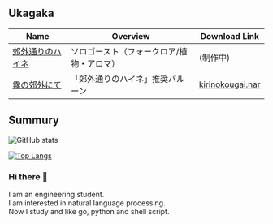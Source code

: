 ## Ukagaka
|Name|Overview|Download Link|
|---------------------------------------------------------|--------|--------|
|[郊外通りのハイネ](https://github.com/apxxxxxxe/Haine)   |ソロゴースト（フォークロア/植物・アロマ）|(制作中)|
|[霧の郊外にて](https://github.com/apxxxxxxe/kirinokougai)|「郊外通りのハイネ」推奨バルーン|[kirinokougai.nar](https://github.com/apxxxxxxe/kirinokougai/releases/latest/download/kirinokougai.nar)|

## Summury

![GitHub stats](https://github-readme-stats.vercel.app/api?username=apxxxxxxe&count_private=true&show_icons=true)

[![Top Langs](https://github-readme-stats.vercel.app/api/top-langs/?username=apxxxxxxe&layout=compact)](https://github.com/anuraghazra/github-readme-stats)

### Hi there 👋
I am an engineering student.  
I am interested in natural language processing.  
Now I study and like go, python and shell script. 
